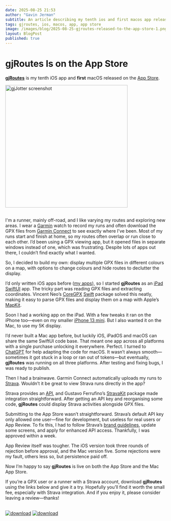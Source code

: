 ```yaml
---
date: 2025-08-25 21:53
author: "Gavin Jerman"
subtitle: An article describing my tenth ios and first macos app released to the app store.
tags: gjroutes, ios, macos, app, app store
image: /images/blog/2025-08-25-gjroutes-released-to-the-app-store-1.png
layout: BlogPost
published: true
---
```


# gjRoutes Is on the App Store

[**gjRoutes**](/projects/gjRoutes) is my tenth iOS app and **first** macOS released on the [App Store](https://apps.apple.com/gb/app/gjroutes/id6742377844).

<img src="/images/blog/2025-09-25-gjjotter-released-to-the-app-store-1.png" alt="gjJotter screenshot" width="384">
<br><br>

I'm a runner, mainly off-road, and I like varying my routes and exploring new areas. I wear a [Garmin](https://www.garmin.com/en-GB/p/780139) watch to record my runs and often download the GPX files from [Garmin Connect](https://connect.garmin.com) to see exactly where I’ve been. Most of my runs start and finish at home, so my routes often overlap or run close to each other. I’d been using a GPX viewing app, but it opened files in separate windows instead of one, which was frustrating. Despite lots of apps out there, I couldn’t find exactly what I wanted.

So, I decided to build my own: display multiple GPX files in different colours on a map, with options to change colours and hide routes to declutter the display.

I’d only written iOS apps before ([my apps](/projects)), so I started **gjRoutes** as an [iPad SwiftUI](https://developer.apple.com/documentation/swiftui/) app. The tricky part was reading GPX files and extracting coordinates. Vincent Neo’s [CoreGPX](https://github.com/vincentneo/CoreGPX) [Swift](https://swift.org/) package solved this neatly, making it easy to parse GPX files and display them on a map with Apple’s [MapKit](https://developer.apple.com/documentation/mapkit).

Soon I had a working app on the iPad. With a few tweaks it ran on the iPhone too—even on my smaller [iPhone 13 mini](https://support.apple.com/en-gb/111873). But I also wanted it on the Mac, to use my 5K display.

I’d never built a Mac app before, but luckily iOS, iPadOS and macOS can share the same SwiftUI code base. That meant one app across all platforms with a single purchase unlocking it everywhere. Perfect. I turned to [ChatGPT](https://chatgpt.com) for help adapting the code for macOS. It wasn’t always smooth—sometimes it got stuck in a loop or ran out of tokens—but eventually, **gjRoutes** was running on all three platforms. After testing and fixing bugs, I was ready to publish.

Then I had a brainwave. Garmin Connect automatically uploads my runs to [Strava](https://www.strava.com). Wouldn’t it be great to view Strava runs directly in the app?

Strava provides an [API](https://developers.strava.com), and Gustavo Ferrufino’s [StravaKit](https://github.com/ferrufino/StravaKit) package made integration straightforward. After getting an API key and reorganising some code, **gjRoutes** could display Strava activities alongside GPX files.

Submitting to the App Store wasn’t straightforward. Strava’s default API key only allowed one user—fine for development, but useless for real users or App Review. To fix this, I had to follow Strava’s [brand guidelines](https://developers.strava.com/guidelines/), update some screens, and apply for enhanced API access. Thankfully, I was approved within a week.

App Review itself was tougher. The iOS version took three rounds of rejection before approval, and the Mac version five. Some rejections were my fault, others less so, but persistence paid off.

Now I’m happy to say **gjRoutes** is live on both the App Store and the Mac App Store.

If you’re a GPX user or a runner with a Strava account, download **gjRoutes** using the links below and give it a try. Hopefully you’ll find it worth the small fee, especially with Strava integration. And if you enjoy it, please consider leaving a review—thanks!
<br><br>

[![download](/images/Download_on_the_Mac_App_Store_Badge_US-UK_RGB_blk_092917.svg)](https://apps.apple.com/app/gjroutes/id6742377844?platform=mac)
[![download](/images/Download_on_the_App_Store_Badge_US-UK_RGB_blk_092917.svg)](https://apps.apple.com/app/gjroutes/id6742377844?platform=ipad)
